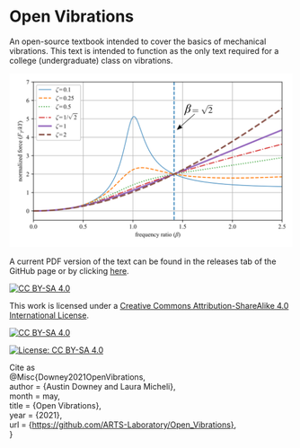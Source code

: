 # Open Vibrations
An open-source textbook intended to cover the basics of mechanical vibrations. This text is intended to function as the only text required for a college (undergraduate) class on vibrations. 


<p align="center">
<img src="Figures/base_excitation_force_transmissibility.png" alt="drawing" width="700"/>
</p>
<p align="center">
</p>

A current PDF version of the text can be found in the releases tab of the GitHub page or by clicking <a href="https://github.com/ARTS-Laboratory/Open_Vibrations/releases">here</a>.

[![CC BY-SA 4.0][cc-by-sa-shield]][cc-by-sa]

This work is licensed under a
[Creative Commons Attribution-ShareAlike 4.0 International License][cc-by-sa].

[![CC BY-SA 4.0][cc-by-sa-image]][cc-by-sa]

[cc-by-sa]: http://creativecommons.org/licenses/by-sa/4.0/
[cc-by-sa-image]: https://licensebuttons.net/l/by-sa/4.0/88x31.png
[cc-by-sa-shield]: https://img.shields.io/badge/License-CC%20BY--SA%204.0-lightgrey.svg

[![License: CC BY-SA 4.0](https://img.shields.io/badge/License-CC_BY--SA_4.0-lightgrey.svg)](https://creativecommons.org/licenses/by-sa/4.0/)


Cite as  
@Misc{Downey2021OpenVibrations,  
  author = {Austin Downey and Laura Micheli},  
  month  = may,  
  title  = {Open Vibrations},  
  year   = {2021},  
  url    = {https://github.com/ARTS-Laboratory/Open_Vibrations},  
}  












